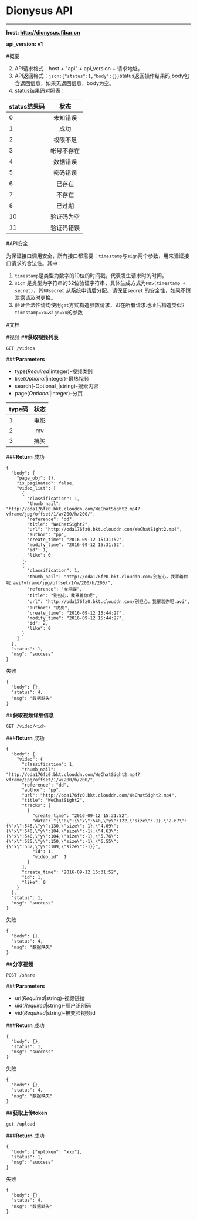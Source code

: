 # Dionysus API


---

**host: http://dionysus.fibar.cn**

**api_version: v1**

#概要

 2. API请求格式：host + "api" + api_version + 请求地址。
 3. API返回格式：`json:{"status":1,"body":{}}`status返回操作结果码,body包含返回信息，如果无返回信息，body为空。
 4. status结果码对照表： 
 
|status结果码|状态|
| --------------  | :---: |
|0|未知错误|
|1|成功|
|2|权限不足|
|3|帐号不存在|
|4|数据错误|
|5|密码错误|
|6|已存在|
|7|不存在|
|8|已过期|
|10|验证码为空|
|11|验证码错误| 


#API安全

为保证接口调用安全，所有接口都需要：`timestamp`与`sign`两个参数，用来验证接口请求的合法性。其中： 


 1. `timestamp`是类型为数字的10位的时间戳，代表发生请求时的时间。
 2. `sign` 是类型为字符串的32位验证字符串，具体生成方式为`MD5(timestamp + secret)`，其中`secret` 从系统申请后分配。请保证`secret` 的安全性，如果不慎泄露请及时更换。
 3. 验证合法性请均使用`get`方式构造参数请求，即在所有请求地址后构造类似`?timestamp=xx&sign=xx`的参数

#文档

#视频
##**获取视频列表**
```
GET /videos
```
###**Parameters**
* type(_Required_|integer)-视频类别
* like(_Optional_|integer)-最热视频
* search(-Optional_|string)-搜索内容
* page(_Optional_|integer)-分页

|type码|状态|
| --------------  | :---: |
|1|电影|
|2|mv|
|3|搞笑|

###**Return**
成功
```
{
  "body": {
    "page_obj": {},
    "is_paginated": false,
    "video_list": [
      {
        "classification": 1,
        "thumb_nail": "http://oda176fz0.bkt.clouddn.com/WeChatSight2.mp4?vframe/jpg/offset/1/w/200/h/200/",
        "reference": "dd",
        "title": "WeChatSight2",
        "url": "http://oda176fz0.bkt.clouddn.com/WeChatSight2.mp4",
        "author": "pp",
        "create_time": "2016-09-12 15:31:52",
        "modify_time": "2016-09-12 15:31:52",
        "id": 1,
        "like": 0
      },
      {
        "classification": 1,
        "thumb_nail": "http://oda176fz0.bkt.clouddn.com/别担心，我罩着你呢.avi?vframe/jpg/offset/1/w/200/h/200/",
        "reference": "女间谍",
        "title": "别担心，我罩着你呢",
        "url": "http://oda176fz0.bkt.clouddn.com/别担心，我罩着你呢.avi",
        "author": "皮皮",
        "create_time": "2016-09-12 15:44:27",
        "modify_time": "2016-09-12 15:44:27",
        "id": 2,
        "like": 0
      }
    ]
  },
  "status": 1,
  "msg": "success"
}
```
失败
```
{
  "body": {},
  "status": 4,
  "msg": "数据缺失"
}
```

##**获取视频详细信息**
```
GET /video/<id>
```

###**Return**
成功
```
{
  "body": {
    "video": {
      "classification": 1,
      "thumb_nail": "http://oda176fz0.bkt.clouddn.com/WeChatSight2.mp4?vframe/jpg/offset/1/w/200/h/200/",
      "reference": "dd",
      "author": "pp",
      "url": "http://oda176fz0.bkt.clouddn.com/WeChatSight2.mp4",
      "title": "WeChatSight2",
      "tracks": [
        {
          "create_time": "2016-09-12 15:31:52",
          "data": "{\"0\":{\"x\":540,\"y\":122,\"size\":-1},\"2.67\":{\"x\":548,\"y\":130,\"size\":-1},\"4.09\":{\"x\":540,\"y\":104,\"size\":-1},\"4.63\":{\"x\":540,\"y\":104,\"size\":-1},\"5.76\":{\"x\":525,\"y\":150,\"size\":-1},\"6.55\":{\"x\":532,\"y\":109,\"size\":-1}}",
          "id": 1,
          "video_id": 1
        }
      ],
      "create_time": "2016-09-12 15:31:52",
      "id": 1,
      "like": 0
    }
  },
  "status": 1,
  "msg": "success"
}
```
失败
```
{
  "body": {},
  "status": 4,
  "msg": "数据缺失"
}

```

##**分享视频**
```
POST /share
```
###**Parameters**
* url(_Required_|string)-视频链接
* uid(_Required_|string)-用户识别码
* vid(_Required_|string)-被变脸视频id

###**Return**
成功
```
{
  "body": {},
  "status": 1,
  "msg": "success"
}
```
失败
```
{
  "body": {},
  "status": 4,
  "msg": "数据缺失"
}

```

##**获取上传token**
```
get /upload
```

###**Return**
成功
```
{
  "body": {"uptoken": "xxx"},
  "status": 1,
  "msg": "success"
}
```
失败
```
{
  "body": {},
  "status": 4,
  "msg": "数据缺失"
}

```
